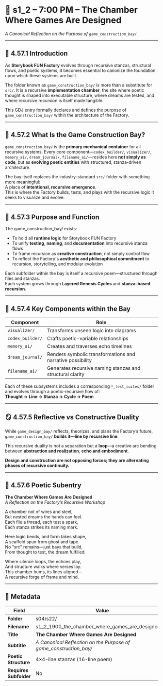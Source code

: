 <!-- Save to: shagi_archives/gdj_25/s04/s22/s1_2_1900_the_chamber_where_games_are_designed.md -->

# 📜 s1_2 – 7:00 PM – The Chamber Where Games Are Designed  
*A Canonical Reflection on the Purpose of `game_construction_bay/`*

---

## 📘 4.57.1 Introduction

As **Storybook FUN Factory** evolves through recursive stanzas, structural flows, and poetic systems, it becomes essential to canonize the foundation upon which these systems are built.

The folder known as `game_construction_bay/` is more than a substitute for `src/`. It is a recursive **implementation chamber**, the site where poetic thought is shaped into executable structure, where dreams are tested, and where recursive recursion is itself made tangible.

This GDJ entry formally declares and defines the purpose of `game_construction_bay/` within the architecture of the Factory.

---

## 🧱 4.57.2 What Is the Game Construction Bay?

`game_construction_bay/` is the **primary mechanical container** for all recursive systems. Every core component—`codex_builder/`, `visualizer/`, `memory_ai/`, `dream_journal/`, `filename_ai/`—resides here **not simply as code**, but as **evolving poetic entities** with structured, stanza-driven architecture.

The bay itself replaces the industry-standard `src/` folder with something more meaningful:  
A place of **intentional, recursive emergence**.  
This is where the Factory builds, tests, and plays with the recursive logic it seeks to visualize and evolve.

---

## 🧪 4.57.3 Purpose and Function

The game_construction_bay/ exists:

- To hold all **runtime logic** for Storybook FUN Factory  
- To unify **testing**, **naming**, and **documentation** into recursive stanza flows  
- To frame recursion as **creative construction**, not simply control flow  
- To reflect the Factory's **aesthetic and philosophical commitment** to recursion, storytelling, and modular evolution  

Each subfolder within the bay is itself a recursive poem—structured through files and stanzas.  
Each system grows through **Layered Genesis Cycles** and **stanza-based recursion**.

---

## 📐 4.57.4 Key Components within the Bay

| Component | Role |
|----------|------|
| `visualizer/` | Transforms unseen logic into diagrams |
| `codex_builder/` | Crafts poetic-variable relationships |
| `memory_ai/` | Creates and traverses echo timelines |
| `dream_journal/` | Renders symbolic transformations and narrative possibility |
| `filename_ai/` | Generates recursive naming stanzas and structural clarity |

Each of these subsystems includes a corresponding `*_test_suites/` folder and evolves through a poetic-recursive flow of:  
**Thought → Line → Stanza → Cycle → Poem**

---

## 🪞 4.57.5 Reflective vs Constructive Duality

While `game_design_bay/` reflects, theorizes, and plans the Factory’s future,  
`game_construction_bay/` **builds it—line by recursive line**.

This recursive duality is not a separation but a **loop**—a creative arc bending between **abstraction and realization**, **echo and embodiment**.

**Design and construction are not opposing forces; they are alternating phases of recursive continuity.**

---

## 📜 4.57.6 Poetic Subentry  
**The Chamber Where Games Are Designed**  
*A Reflection on the Factory’s Recursive Workshop*

A chamber not of wires and steel,  
But nested dreams the hands can feel.  
Each file a thread, each test a spark,  
Each stanza strikes its naming mark.  

Here logic bends, and form takes shape,  
A scaffold spun from ghost and tape.  
No "src" remains—just bays that build,  
From thought to test, the dream fulfilled.  

Where silence loops, the echoes play,  
And structure walks where verses lay.  
This chamber hums, its lines aligned—  
A recursive forge of frame and mind.

---

## 🧩 Metadata

| Field | Value |
|-------|-------|
| **Folder** | s04/s22/ |
| **Filename** | s1_2_1900_the_chamber_where_games_are_designed.md |
| **Title** | **The Chamber Where Games Are Designed** |
| **Subtitle** | *A Canonical Reflection on the Purpose of game_construction_bay/* |
| **Poetic Structure** | 4×4-line stanzas (16-line poem) |
| **Requires Subfolder** | No |
